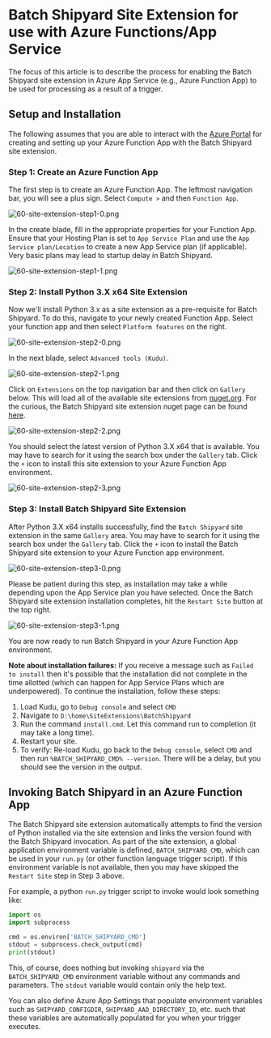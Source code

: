 # Batch Shipyard Site Extension for use with Azure Functions/App Service
The focus of this article is to describe the process for enabling the Batch
Shipyard site extension in Azure App Service (e.g., Azure Function App) to
be used for processing as a result of a trigger.

## Setup and Installation
The following assumes that you are able to interact with the
[Azure Portal](https://portal.azure.com/) for creating and setting up your
Azure Function App with the Batch Shipyard site extension.

### Step 1: Create an Azure Function App
The first step is to create an Azure Function App. The leftmost navigation
bar, you will see a plus sign. Select `Compute >` and then
`Function App`.

![60-site-extension-step1-0.png](https://azurebatchshipyard.blob.core.windows.net/github/60-site-extension-step1-0.png)

In the create blade, fill in the appropriate properties for your Function App.
Ensure that your Hosting Plan is set to `App Service Plan` and use the
`App Service plan/Location` to create a new App Service plan (if applicable).
Very basic plans may lead to startup delay in Batch Shipyard.

![60-site-extension-step1-1.png](https://azurebatchshipyard.blob.core.windows.net/github/60-site-extension-step1-1.png)

### Step 2: Install Python 3.X x64 Site Extension
Now we'll install Python 3.x as a site extension as a pre-requisite for
Batch Shipyard. To do this, navigate to your newly created Function App.
Select your function app and then select `Platform features` on the right.

![60-site-extension-step2-0.png](https://azurebatchshipyard.blob.core.windows.net/github/60-site-extension-step2-0.png)

In the next blade, select `Advanced tools (Kudu)`.

![60-site-extension-step2-1.png](https://azurebatchshipyard.blob.core.windows.net/github/60-site-extension-step2-1.png)

Click on `Extensions` on the top navigation bar and then click on
`Gallery` below. This will load all of the available site extensions from
[nuget.org](https://www.nuget.org/). For the curious, the Batch Shipyard
site extension nuget page can be found
[here](https://www.nuget.org/packages/BatchShipyard).

![60-site-extension-step2-2.png](https://azurebatchshipyard.blob.core.windows.net/github/60-site-extension-step2-2.png)

You should select the latest version of Python 3.X x64 that is available.
You may have to search for it using the search box under the `Gallery` tab.
Click the `+` icon to install this site extension to your Azure Function App
environment.

![60-site-extension-step2-3.png](https://azurebatchshipyard.blob.core.windows.net/github/60-site-extension-step2-3.png)

### Step 3: Install Batch Shipyard Site Extension
After Python 3.X x64 installs successfully, find the `Batch Shipyard`
site extension in the same `Gallery` area. You may have to search for it
using the search box under the `Gallery` tab. Click the `+` icon to install
the Batch Shipyard site extension to your Azure Function app environment.

![60-site-extension-step3-0.png](https://azurebatchshipyard.blob.core.windows.net/github/60-site-extension-step3-0.png)

Please be patient during this step, as installation may take a while depending
upon the App Service plan you have selected. Once the Batch Shipyard site
extension installation completes, hit the `Restart Site` button at the top
right.

![60-site-extension-step3-1.png](https://azurebatchshipyard.blob.core.windows.net/github/60-site-extension-step3-1.png)

You are now ready to run Batch Shipyard in your Azure Function App
environment.

**Note about installation failures:** If you receive a message such as
`Failed to install` then it's possible that the installation did not complete
in the time allotted (which can happen for App Service Plans which are
underpowered). To continue the installation, follow these steps:

1. Load Kudu, go to `Debug console` and select `CMD`
2. Navigate to `D:\home\SiteExtensions\BatchShipyard`
3. Run the command `install.cmd`. Let this command run to completion
(it may take a long time).
4. Restart your site.
5. To verify: Re-load Kudu, go back to the `Debug console`, select `CMD` and
then run `%BATCH_SHIPYARD_CMD% --version`. There will be a delay, but you
should see the version in the output.

## Invoking Batch Shipyard in an Azure Function App
The Batch Shipyard site extension automatically attempts to find the version
of Python installed via the site extension and links the version found with
the Batch Shipyard invocation. As part of the site extension, a global
application environment variable is defined, `BATCH_SHIPYARD_CMD`, which
can be used in your `run.py` (or other function language trigger script).
If this environment variable is not available, then you may have skipped
the `Restart Site` step in Step 3 above.

For example, a python `run.py` trigger script to invoke would look
something like:

```python
import os
import subprocess

cmd = os.environ['BATCH_SHIPYARD_CMD']
stdout = subprocess.check_output(cmd)
print(stdout)
```

This, of course, does nothing but invoking `shipyard` via the
`BATCH_SHIPYARD_CMD` environment variable without any commands and parameters.
The `stdout` variable would contain only the help text.

You can also define Azure App Settings that populate environment variables
such as `SHIPYARD_CONFIGDIR`, `SHIPYARD_AAD_DIRECTORY_ID`, etc. such that
these variables are automatically populated for you when your trigger
executes.
